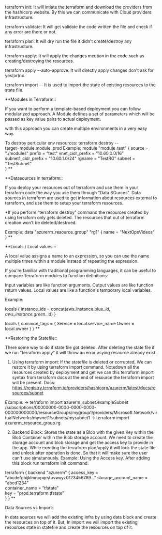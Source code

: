 terraform init: It will intiate the terraform and download the providers from the hashicorp website. By this we can communicate with Cloud providers infrastructure.

terraform validate: It will get validate the code written the file and check if any error are there or not.

terraform plan: It will dry run the file it didn't create/destroy any infrastructure.

terraform apply: It will apply the changes mention in the code such as creating/destroying the resources.

terraform apply --auto-approve: It will directly apply changes don't ask for yes(or)no.

terraform import -- It is used to import the state of existing resources to the state file.

**Modules in Terraform::

If you want to perform a template-based deployment you can follow modularized approach.
A Module defines a set of parameters which will be passed as key value pairs to actual deployment.

with this approach you can create multiple environments in a very easy way.

To destroy perticular env resources:
terraform destroy --target=module.module_prod
Example:
module "module_test" {
    source = "./modules"
    prefix = "test"
    vnet_cidr_prefix = "10.60.0.0/16"
    subnet1_cidr_prefix = "10.60.1.0/24"
    rgname = "TestRG"
    subnet = "TestSubnet"   
}
**

**Datasources in terraform::

If you deploy your resources out of terraform and use them in your terraform code the way you use them through "Data SOurces".
Data sources in terraform are used to get information about resources external to terraform, and use them to setup your terraform resources.

*If you perform "terraform destroy" command the resources created by using terraform only gets deleted. The resources that out of terraform creation won't be deleted/destroed.

Example:
data "azurerm_resource_group" "rg1" {
  name     = "NextOpsVideos"
}
**

**Locals / Local values ::

A local value assigns a name to an expression, so you can use the name multiple times within a module instead of repeating the expression.

If you're familiar with traditional programming languages, it can be useful to compare Terraform modules to function definitions:

Input variables are like function arguments.
Output values are like function return values.
Local values are like a function's temporary local variables.

Example:

locals {
  instance_ids = concat(aws_instance.blue.*.id, aws_instance.green.*.id)
}

locals {
  common_tags = {
    Service = local.service_name
    Owner   = local.owner
  }
}
**

**Restoring the Statefile::

There some way to do if state file got deleted.
After deleting the state file if we run "terraform apply" it will throw an error asying resource already exist.

1. Using terraform import: 
If the statefile is deleted or corrupted, We can restore it by using terraform import command.
Notedown all the resources created by deployment and get we can this terraform import syntax from terraform docs at the end of resource the terraform import will be present.
Docs: https://registry.terraform.io/providers/hashicorp/azurerm/latest/docs/resources/subnet

Example:
-> terraform import azurerm_subnet.exampleSubnet /subscriptions/00000000-0000-0000-0000-000000000000/resourceGroups/mygroup1/providers/Microsoft.Network/virtualNetworks/myvnet1/subnets/mysubnet1
-> terraform import azurerm_resource_group.rg

2. Backend Block:
Stores the state as a Blob with the given Key within the Blob Container within the Blob storage account.
We need to create the storage account and blob storage and get the access key to provide in the app.
While execting the terraform plan/apply it will lock the state file and unlock after operation is done. So that it will make sure the user can't use simutanously.
Example: Using the Access key. After adding this block run terraform init command.

terraform {
  backend "azurerm" {
    access_key           = "abcdefghijklmnopqrstuvwxyz0123456789..." 
    storage_account_name = "abcd1234"                                 
    container_name       = "tfstate"                                  
    key                  = "prod.terraform.tfstate"                 
  }
}
**

Data Sources vs Import::

In data sources we will add the existing infra by using data block and create the resources on top of it. But, In import we will import the existing resources state in statefile and create the resources on top of it.


